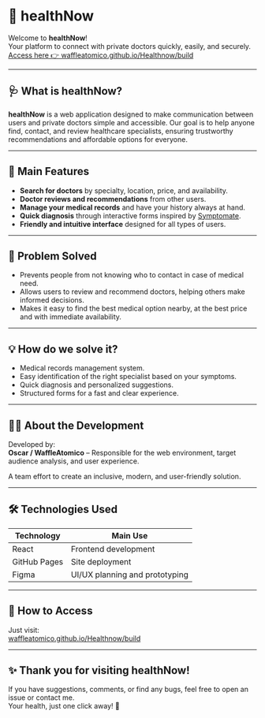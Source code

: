 # 🚀 healthNow

Welcome to **healthNow**!  
Your platform to connect with private doctors quickly, easily, and securely.  
[Access here 👉 waffleatomico.github.io/Healthnow/build](https://waffleatomico.github.io/Healthnow/build)

---

## 🩺 What is healthNow?

**healthNow** is a web application designed to make communication between users and private doctors simple and accessible. Our goal is to help anyone find, contact, and review healthcare specialists, ensuring trustworthy recommendations and affordable options for everyone.

---

## 🌟 Main Features

- **Search for doctors** by specialty, location, price, and availability.
- **Doctor reviews and recommendations** from other users.
- **Manage your medical records** and have your history always at hand.
- **Quick diagnosis** through interactive forms inspired by [Symptomate](https://symptomate.com/).
- **Friendly and intuitive interface** designed for all types of users.

---

## 🧩 Problem Solved

- Prevents people from not knowing who to contact in case of medical need.
- Allows users to review and recommend doctors, helping others make informed decisions.
- Makes it easy to find the best medical option nearby, at the best price and with immediate availability.

---

## 💡 How do we solve it?

- Medical records management system.
- Easy identification of the right specialist based on your symptoms.
- Quick diagnosis and personalized suggestions.
- Structured forms for a fast and clear experience.

---

## 👨‍💻 About the Development

Developed by:  
**Oscar / WaffleAtomico** – Responsible for the web environment, target audience analysis, and user experience.

A team effort to create an inclusive, modern, and user-friendly solution.

---

## 🛠️ Technologies Used

| Technology    | Main Use                       |
| ------------- | ----------------------------- |
| React         | Frontend development           |
| GitHub Pages  | Site deployment                |
| Figma         | UI/UX planning and prototyping |

---

## 🚦 How to Access

Just visit:  
[waffleatomico.github.io/Healthnow/build](https://waffleatomico.github.io/Healthnow/build)

---

## ✨ Thank you for visiting healthNow!

If you have suggestions, comments, or find any bugs, feel free to open an issue or contact me.  
Your health, just one click away! 💙
